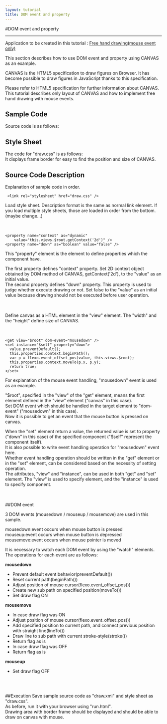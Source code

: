 ```yaml
---
layout: tutorial
title: DOM event and property
---
```

#DOM event and property

-----
Application to be created in this tutorial : [Free hand drawing(mouse event only)](../../run.html?href=docs/tutorial/canvas_and_property/draw.xml)

This section describes how to use DOM event and property using CANVAS as an example.

CANVAS is the HTML5 specification to draw figures on Browser.
It has become possible to draw figures in JavaScript thanks to this specification.

Please refer to HTML5 specification for further information about CANVAS.
This tutorial describes only layout of CANVAS and how to implement free hand drawing with mouse events.

## Sample Code

Source code is as follows:

<blockquote class="code" id="draw-xml">
</blockquote>
<script src="../../flexo.js">
</script>
<script>
flexo.ez_xhr("canvas_and_property/draw.xml", { responseType: "text"}, function (req) {
  document.querySelector("#draw-xml").appendChild(flexo.$pre(req.response));
});
</script>

## Style Sheet
The code for "draw.css" is as follows:  
It displays frame border for easy to find the position and size of CANVAS.

<blockquote class="code" id="draw-css">
</blockquote>
<script src="../../flexo.js">
</script>
<script>
flexo.ez_xhr("canvas_and_property/draw.css", {responseType: "text"}, function (req){
  document.querySelector("#draw-css").appendChild(flexo.$pre(req.response));
});
</script>

## Source Code Description
Explanation of sample code in order.

     <link rel="stylesheet" href="draw.css" />
Load style sheet.
Description format is the same as normal link element.
If you load multiple style sheets, those are loaded in order from the bottom.(maybe change...)
<br>
<br>
<br>

    <property name="context" as="dynamic"
        value="this.views.$root.getContext('2d')" />
    <property name="down" as="boolean" value="false" />

This "property" element is the element to define properties which the component have.

The first property defines "context" property. Set 2D context object obtained by DOM method of CANVAS, getContext('2d'), to the "value" as an initial value.  
The second property defines "down" property.
This property is used to judge whether execute drawing or not. Set false to the "value" as an initial value because drawing should not be executed before user operation. 
<br>
<br>
<br> 

Define canvas as a HTML element in the "view" element. The "width" and the "height" define size of CANVAS.
<br>
<br>
<br>

    <get view="$root" dom-event="mousedown" />
    <set instance="$self" property="down">
      value.preventDefault();
      this.properties.context.beginPath();
      var p = flexo.event_offset_pos(value, this.views.$root);
      this.properties.context.moveTo(p.x, p.y);
      return true;
    </set>

For explanation of the mouse event handling, "mousedown" event is used as an example.

"$root", specified in the "view" of the "get" element, means the first element defined in the "view" element ("canvas" in this case).  
Set DOM event which should be handled in the target element to "dom-event" ("mousedown" in this case).  
Now it is possible to get an event that the mouse button is pressed on canvas.

When the "set" element return a value, the returned value is set to property ("down" in this case) of the specified component ("$self" represent the component itself).  
It is also possible to write event handling operation for "mousedown" event here.  
Whether event handling operation should be written in the "get" element or in the "set" element, can be considered based on the necessity of setting operation.  
The attributes, "view" and "instance", can be used in both "get" and "set" element. The "view" is used to specify element, and the "instance" is used to specify component.
<br>
<br>
<br>

##DOM event

3 DOM events (mousedown / mouseup / mousemove) are used in this sample.

mousedown:event occurs when mouse button is pressed  
mouseup:event occurs when mouse button is depressed  
mousemove:event occurs when mouse pointer is moved  

It is necessary to watch each DOM event by using the "watch" elements.
The operations for each event are as follows:

<strong>mousedown</strong>
<ul class="item">
<li>Prevent default event behavior(preventDefault())</li>
<li>Reset current path(beginPath())</li>
<li>Adjust position of mouse cursor(flexo.event_offset_pos())</li>
<li>Create new sub path on specified position(moveTo())</li>
<li>Set draw flag ON</li>
</ul>


<strong>mousemove</strong>
<ul class="item">
<li>In case draw flag was ON</li>
<li>Adjust position of mouse cursor(flexo.event_offset_pos())</li>
<li>Add specified position to current path, and connect previous position with straight line(lineTo())</li>
<li>Draw line to sub path with current stroke-style(stroke())</li>
<li>Return flag as is</li>
<li>In case draw flag was OFF</li>
<li>Return flag as is</li>
</ul>


<strong>mouseup</strong>
<ul class="item">
<li>Set draw flag OFF</li>
</ul>
<br>
<br>

##Execution
Save sample source code as "draw.xml" and style sheet as "draw.css".  
As before, run it with your browser using "run.html".  
Drawing area with border frame should be displayed and should be able to draw on canvas with mouse.

